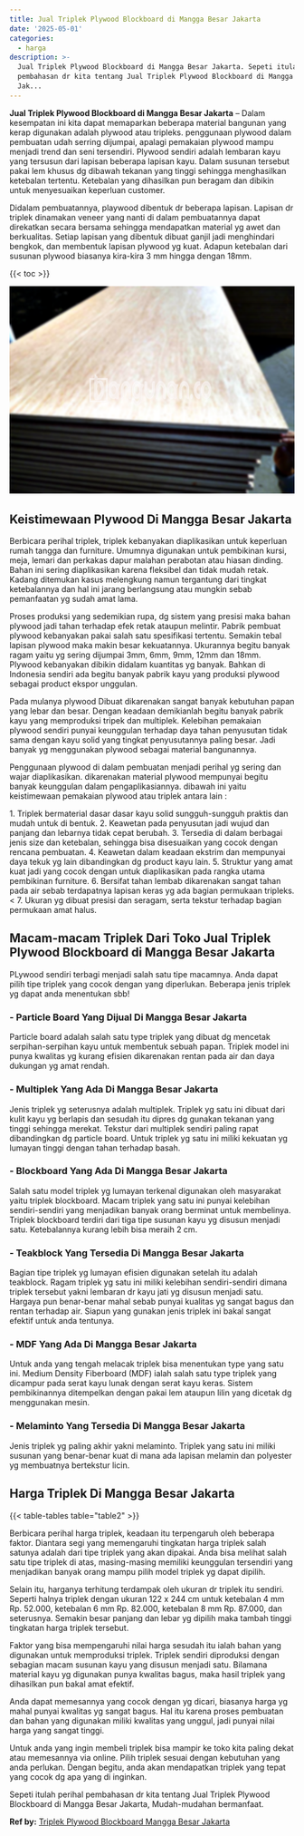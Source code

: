 ```yaml
---
title: Jual Triplek Plywood Blockboard di Mangga Besar Jakarta
date: '2025-05-01'
categories:
  - harga
description: >-
  Jual Triplek Plywood Blockboard di Mangga Besar Jakarta. Sepeti itulah perihal
  pembahasan dr kita tentang Jual Triplek Plywood Blockboard di Mangga Besar
  Jak...
---
```


**Jual Triplek Plywood Blockboard di Mangga Besar Jakarta** – Dalam kesempatan ini kita dapat memaparkan beberapa material bangunan yang kerap digunakan adalah plywood atau tripleks. penggunaan plywood dalam pembuatan udah serring dijumpai, apalagi pemakaian plywood mampu menjadi trend dan seni tersendiri. Plywood sendiri adalah lembaran kayu yang tersusun dari lapisan beberapa lapisan kayu. Dalam susunan tersebut pakai lem khusus dg dibawah tekanan yang tinggi sehingga menghasilkan ketebalan tertentu. Ketebalan yang dihasilkan pun beragam dan dibikin untuk menyesuaikan keperluan customer.

Didalam pembuatannya, playwood dibentuk dr beberapa lapisan. Lapisan dr triplek dinamakan veneer yang nanti di dalam pembuatannya dapat direkatkan secara bersama sehingga mendapatkan material yg awet dan berkualitas. Setiap lapisan yang dibentuk dibuat ganjil jadi menghindari bengkok, dan membentuk lapisan plywood yg kuat. Adapun ketebalan dari susunan plywood biasanya kira-kira 3 mm hingga dengan 18mm.

{{< toc >}}

![Jual Triplek Plywood Blockboard di Mangga Besar Jakarta](/images/jual-triplek-murah-16.png)

## Keistimewaan Plywood Di Mangga Besar Jakarta

Berbicara perihal triplek, triplek kebanyakan diaplikasikan untuk keperluan rumah tangga dan furniture. Umumnya digunakan untuk pembikinan kursi, meja, lemari dan perkakas dapur malahan perabotan atau hiasan dinding. Bahan ini sering diaplikasikan karena fleksibel dan tidak mudah retak. Kadang ditemukan kasus melengkung namun tergantung dari tingkat ketebalannya dan hal ini jarang berlangsung atau mungkin sebab pemanfaatan yg sudah amat lama.

Proses produksi yang sedemikian rupa, dg sistem yang presisi maka bahan plywood jadi tahan terhadap efek retak ataupun melintir. Pabrik pembuat plywood kebanyakan pakai salah satu spesifikasi tertentu. Semakin tebal lapisan plywood maka makin besar kekuatannya. Ukurannya begitu banyak ragam yaitu yg sering dijumpai 3mm, 6mm, 9mm, 12mm dan 18mm. Plywood kebanyakan dibikin didalam kuantitas yg banyak. Bahkan di Indonesia sendiri ada begitu banyak pabrik kayu yang produksi plywood sebagai product ekspor unggulan.

Pada mulanya plywood Dibuat dikarenakan sangat banyak kebutuhan papan yang lebar dan besar. Dengan keadaan demikianlah begitu banyak pabrik kayu yang memproduksi tripek dan multiplek. Kelebihan pemakaian plywood sendiri punyai keunggulan terhadap daya tahan penyusutan tidak sama dengan kayu solid yang tingkat penyusutannya paling besar. Jadi banyak yg menggunakan plywood sebagai material bangunannya.

Penggunaan plywood di dalam pembuatan menjadi perihal yg sering dan wajar diaplikasikan. dikarenakan material plywood mempunyai begitu banyak keunggulan dalam pengaplikasiannya. dibawah ini yaitu keistimewaan pemakaian plywood atau triplek antara lain :

1\. Triplek bermaterial dasar dasar kayu solid sungguh-sungguh praktis dan mudah untuk di bentuk. 2. Keawetan pada penyusutan jadi wujud dan panjang dan lebarnya tidak cepat berubah. 3. Tersedia di dalam berbagai jenis size dan ketebalan, sehingga bisa disesuaikan yang cocok dengan rencana pembuatan. 4. Keawetan dalam keadaan ekstrim dan mempunyai daya tekuk yg lain dibandingkan dg product kayu lain. 5. Struktur yang amat kuat jadi yang cocok dengan untuk diaplikasikan pada rangka utama pembikinan furniture. 6. Bersifat tahan lembab dikarenakan sangat tahan pada air sebab terdapatnya lapisan keras yg ada bagian permukaan tripleks.< 7. Ukuran yg dibuat presisi dan seragam, serta tekstur terhadap bagian permukaan amat halus.

## Macam-macam Triplek Dari Toko Jual Triplek Plywood Blockboard di Mangga Besar Jakarta

PLywood sendiri terbagi menjadi salah satu tipe macamnya. Anda dapat pilih tipe triplek yang cocok dengan yang diperlukan. Beberapa jenis triplek yg dapat anda menentukan sbb!

### \- Particle Board Yang Dijual Di Mangga Besar Jakarta

Particle board adalah salah satu type triplek yang dibuat dg mencetak serpihan-serpihan kayu untuk membentuk sebuah papan. Triplek model ini punya kwalitas yg kurang efisien dikarenakan rentan pada air dan daya dukungan yg amat rendah.

### \- Multiplek Yang Ada Di Mangga Besar Jakarta

Jenis triplek yg seterusnya adalah multiplek. Triplek yg satu ini dibuat dari kulit kayu yg berlapis dan sesudah itu dipres dg gunakan tekanan yang tinggi sehingga merekat. Tekstur dari multiplek sendiri paling rapat dibandingkan dg particle board. Untuk triplek yg satu ini miliki kekuatan yg lumayan tinggi dengan tahan terhadap basah.

### \- Blockboard Yang Ada Di Mangga Besar Jakarta

Salah satu model triplek yg lumayan terkenal digunakan oleh masyarakat yaitu triplek blockboard. Macam triplek yang satu ini punyai kelebihan sendiri-sendiri yang menjadikan banyak orang berminat untuk membelinya. Triplek blockboard terdiri dari tiga tipe susunan kayu yg disusun menjadi satu. Ketebalannya kurang lebih bisa meraih 2 cm.

### \- Teakblock Yang Tersedia Di Mangga Besar Jakarta

Bagian tipe triplek yg lumayan efisien digunakan setelah itu adalah teakblock. Ragam triplek yg satu ini miliki kelebihan sendiri-sendiri dimana triplek tersebut yakni lembaran dr kayu jati yg disusun menjadi satu. Hargaya pun benar-benar mahal sebab punyai kualitas yg sangat bagus dan rentan terhadap air. Siapun yang gunakan jenis triplek ini bakal sangat efektif untuk anda tentunya.

### \- MDF Yang Ada Di Mangga Besar Jakarta

Untuk anda yang tengah melacak triplek bisa menentukan type yang satu ini. Medium Density Fiberboard (MDF) ialah salah satu type triplek yang dicampur pada serat kayu lunak dengan serat kayu keras. Sistem pembikinannya ditempelkan dengan pakai lem ataupun lilin yang dicetak dg menggunakan mesin.

### \- Melaminto Yang Tersedia Di Mangga Besar Jakarta

Jenis triplek yg paling akhir yakni melaminto. Triplek yang satu ini miliki susunan yang benar-benar kuat di mana ada lapisan melamin dan polyester yg membuatnya bertekstur licin.

## Harga Triplek Di Mangga Besar Jakarta

{{< table-tables table="table2" >}}

Berbicara perihal harga triplek, keadaan itu terpengaruh oleh beberapa faktor. Diantara segi yang memengaruhi tingkatan harga triplek salah satunya adalah dari tipe triplek yang akan dipakai. Anda bisa melihat salah satu tipe triplek di atas, masing-masing memiliki keunggulan tersendiri yang menjadikan banyak orang mampu pilih model triplek yg dapat dipilih.

Selain itu, harganya terhitung terdampak oleh ukuran dr triplek itu sendiri. Seperti halnya triplek dengan ukuran 122 x 244 cm untuk ketebalan 4 mm Rp. 52.000, ketebalan 6 mm Rp. 82.000, ketebalan 8 mm Rp. 87.000, dan seterusnya. Semakin besar panjang dan lebar yg dipilih maka tambah tinggi tingkatan harga triplek tersebut.

Faktor yang bisa mempengaruhi nilai harga sesudah itu ialah bahan yang digunakan untuk memproduksi triplek. Triplek sendiri diproduksi dengan sebagian macam susunan kayu yang disusun menjadi satu. Bilamana material kayu yg digunakan punya kwalitas bagus, maka hasil triplek yang dihasilkan pun bakal amat efektif.

Anda dapat memesannya yang cocok dengan yg dicari, biasanya harga yg mahal punyai kwalitas yg sangat bagus. Hal itu karena proses pembuatan dan bahan yang digunakan miliki kwalitas yang unggul, jadi punyai nilai harga yang sangat tinggi.

Untuk anda yang ingin membeli triplek bisa mampir ke toko kita paling dekat atau memesannya via online. Pilih triplek sesuai dengan kebutuhan yang anda perlukan. Dengan begitu, anda akan mendapatkan triplek yang tepat yang cocok dg apa yang di inginkan.

Sepeti itulah perihal pembahasan dr kita tentang Jual Triplek Plywood Blockboard di Mangga Besar Jakarta, Mudah-mudahan bermanfaat.

**Ref by:** [Triplek Plywood Blockboard Mangga Besar Jakarta](https://id.wikipedia.org/wiki/Triplek)
